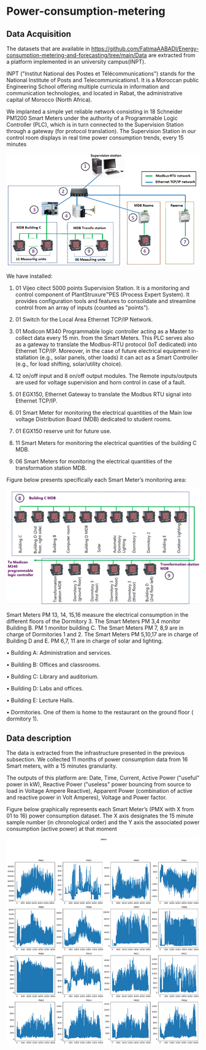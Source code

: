 # Power-consumption-metering

## Data Acquisition 
The datasets that are available in https://github.com/FatimaAABADI/Energy-consumption-metering-and-forecasting/tree/main/Data are extracted from a platform implemented in an university campus(INPT).

INPT ("Institut National des Postes et Télécommunications") stands for the National Institute of Posts and Telecommunications1. It is a Moroccan public Engineering School offering multiple curricula in information and communication technologies, and located in Rabat, the administrative capital of Morocco (North Africa). 

We implanted a simple yet reliable network consisting in 18 Schneider PM1200 Smart Meters under the authority of a Programmable Logic Controller (PLC), which is in turn connected to the Supervision Station through a gateway (for protocol translation). The Supervision Station in our control room displays in real time power consumption trends, every 15 minutes

![This is an image](https://github.com/FatimaAABADI/Power-consumption-metering/blob/main/img/bus%20(1).PNG)

We have installed:
1. 01 Vijeo citect 5000 points Supervision Station. It is a monitoring and control component of PlantStruxure™PES (Process Expert System). It provides configuration tools and features to consolidate and streamline control from an array of inputs (counted as "points").

2. 01 Switch for the Local Area Ethernet TCP/IP Network.

3. 01 Modicon M340 Programmable logic controller acting as a Master to collect data every 15 min. from the Smart Meters. This PLC serves also as a gateway to translate the Modbus-RTU protocol (IoT dedicated) into Ethernet TCP/IP. Moreover, in the case of future electrical equipment in- stallation (e.g., solar panels, other loads) it can act as a Smart Controller (e.g., for load shifting, solar/utility choice).

4. 12 on/off input and 8 on/off output modules. The Remote inputs/outputs are used for voltage supervision and horn control in case of a fault.

5. 01 EGX150, Ethernet Gateway to translate the Modbus RTU signal into Ethernet TCP/IP.

6. 01 Smart Meter for monitoring the electrical quantities of the Main low voltage Distribution Board (MDB) dedicated to student rooms.

7. 01 EGX150 reserve unit for future use.

8. 11 Smart Meters for monitoring the electrical quantities of the building C MDB.

9. 06 Smart Meters for monitoring the electrical quantities of the transformation station MDB.


Figure below presents specifically each Smart Meter’s monitoring area:

![This is an image](https://github.com/FatimaAABADI/Power-consumption-metering/blob/main/img/18%20compteurs.PNG)

Smart Meters PM 13, 14, 15,16 measure the electrical consumption in the different floors of the Dormitory 3. The Smart Meters PM 3,4 monitor Building B. PM 1 monitor building C. The Smart Meters PM 7, 8,9 are in charge of Dormitories 1 and 2. The Smart Meters PM 5,10,17 are in charge of Building D and E. PM 6,7, 11 are in charge of solar and lighting.

• Building A: Administration and services.

• Building B: Offices and classrooms.

• Building C: Library and auditorium.

• Building D: Labs and offices.

• Building E: Lecture Halls.

• Dormitories. One of them is home to the restaurant on the ground floor (
dormitory 1).

## Data description

The data is extracted from the infrastructure presented in the previous subsection. We collected 11 months of power consumption data from 16 Smart meters, with a 15 minutes granularity.

The outputs of this platform are: Date, Time, Current, Active Power ("useful" power in kW), Reactive Power ("useless" power bouncing from
source to load in Voltage Ampere Reactive), Apparent Power (combination of active and reactive power in Volt Amperes), Voltage and Power factor.

Figure below graphically represents each Smart Meter’s (PMX with X from 01 to 16) power consumption dataset. The X axis designates the 15 minute sample number (in chronological order) and the Y axis the associated power consumption (active power) at that moment

![This is an image](https://github.com/FatimaAABADI/Power-consumption-metering/blob/main/img/dfs.png)
